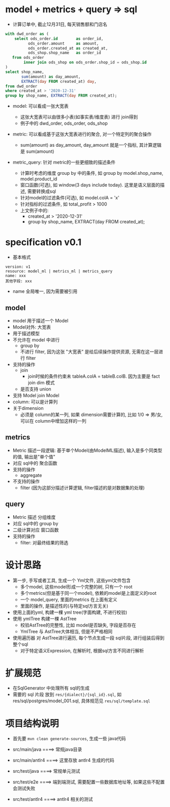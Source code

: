 # model + metrics + query => sql

- 计算订单中, 截止12月31日, 每天销售额和门店名

```sql
with dwd_order as (
    select ods_order.id        as order_id,
          ods_order.amount     as amount,
          ods_order.created_at as created_at,
          ods_shop.shop_name   as order_id
   from ods_order
        inner join ods_shop on ods_order.shop_id = ods_shop.id
)
select shop_name,
       sum(amount) as day_amount,
       EXTRACT(day FROM created_at) day,
from dwd_order
where created_at > '2020-12-31'
group by shop_name, EXTRACT(day FROM created_at);
```

- model: 可以看成一张大宽表
    - 这张大宽表可以由很多小表(如事实表/维度表) 进行 join得到
    - 例子中的 dwd_order, ods_order, ods_shop

- metric: 可以看成基于这张大宽表进行的聚合, 对一个特定列的聚合操作
    - sum(amount) as day_amount, day_amount 就是一个指标, 其计算逻辑是 sum(amount)

- metric_query: 针对 metric的一些更细致的描述条件
    - 计算时考虑的维度 group by 中的条件, 如 group by model.shop_name, model.product_id
    - 窗口函数(可选), 如 window(3 days include today). 这里是语义层面的描述, 需要转换成sql
    - 针对model的过滤条件(可选), 如 model.colA = 'x'
    - 针对指标的过滤条件, 如 total_profit > 1000
    - 上文例子中的:
        - created_at > '2020-12-31'
        - group by shop_name, EXTRACT(day FROM created_at);

# specification v0.1

- 基本格式

```
version: v1
resource: model_ml | metrics_ml | metrics_query
name: xxx
其他字段: xxx
```

- name 全局唯一, 因为需要被引用

## model

- model 用于描述一个 Model
- Model对外: 大宽表
- 用于描述模型
- 不允许在 model 中进行
    - group by
    - 不进行 filter, 因为这张 "大宽表" 是给后续操作提供资源, 无需在这一层进行 filter
- 支持的操作
    - join
        - join时候的条件约束未 tableA.colA = tableB.colB. 因为主要是 fact join dim 模式
    - 是否支持 union
- 支持 Model join Model
- column: 可以是计算列
- 关于dimension
    - 必须是 column的某一列, 如果 dimension需要计算的, 比如 1/0 => 男/女, 可以在 column中增加这样的一列

## metrics

- Metric 描述一段逻辑: 基于单个Model(由ModelML描述), 输入是多个同类型的值, 输出是"单个值"
- 对应 sql中的 聚合函数
- 支持的操作
    - aggregate
- 不支持的操作
    - filter (因为这部分描述计算逻辑, filter描述的是对数据集的处理)

## query

- Metric 描述 分组维度
- 对应 sql中的 group by
- 二级计算对应 窗口函数
- 支持的操作
    - filter: 对最终结果的筛选

# 设计思路

- 第一步, 手写或者工具, 生成一个 Yml文件, 这些yml文件包含
    - 多个model, 这些model形成一个完整的树, 只有一个 root
    - 多个metrics(但是基于同一个model), 依赖的model是上面定义的root
    - 一个 model_query, 里面的metrics 在上面有定义
    - 里面的操作, 是描述性的(与特定sql方言无关)
- 使用上面的yml, 构建一棵 yml tree(字面构建, 不进行校验)
- 使用 ymlTree 构建一棵 AstTree
    - 校验AstTree的完整性, 比如 model是否缺失, 字段是否存在
    - YmlTree 与 AstTree大体相当, 但是不严格相同
- 使用遍历器 对 AstTree进行遍历, 每个节点生成一段 sql片段, 进行组装后得到 整个sql
    - 对于特定语义Expression, 在解析时, 根据sql方言不同进行解析

# 扩展规范

- 在SqlGenerator 中处理所有 sql的生成
- 需要的 sql 片段 放到 `res/{dialect}/{sql_id}.sql`, 如 res/sql/postgres/model_001.sql,
  具体规范见  `res/sql/template.sql`

# 项目结构说明
- 首先要 `mvn clean generate-sources`, 生成一些 java代码

- src/main/java   ====> 常规java目录
- src/main/antlr4 ====> 这里存放 antlr4 生成的代码
- src/test/java   ====> 常规单元测试
- src/test/e2e    ====> 端到端测试, 需要配置一些数据库地址等, 如果这些不配置会测试失败
- src/test/antlr4 ====> antlr4 相关的测试